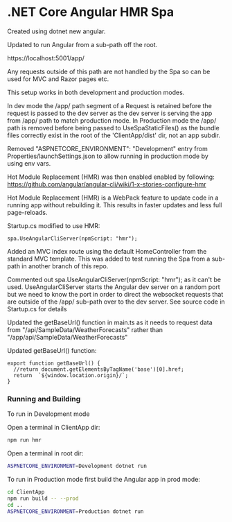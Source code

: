 # .NET Core Angular HMR Spa

Created using dotnet new angular.

Updated to run Angular from a sub-path off the root.

https://localhost:5001/app/

Any requests outside of this path are not handled by the Spa so can be used for MVC and Razor pages etc.

This setup works in both development and production modes.

In dev mode the /app/ path segment of a Request is retained before the request is passed to the dev server as the dev server is serving the app from /app/ path to match production mode.
In Production mode the /app/ path is removed before being passed to UseSpaStaticFiles() as the bundle files correctly exist in the root of the 'ClientApp/dist' dir, not an app subdir.

Removed "ASPNETCORE_ENVIRONMENT": "Development" entry from Properties/launchSettings.json to allow running in production mode by using env vars.

Hot Module Replacement (HMR) was then enabled enabled by following:
https://github.com/angular/angular-cli/wiki/1-x-stories-configure-hmr

Hot Module Replacement (HMR) is a WebPack feature to update code in a running app without rebuilding it. This results in faster updates and less full page-reloads.

Startup.cs modified to use HMR:
```
spa.UseAngularCliServer(npmScript: "hmr");
```

Added an MVC index route using the default HomeController from the standard MVC template.
This was added to test running the Spa from a sub-path in another branch of this repo.

Commented out spa.UseAngularCliServer(npmScript: "hmr"); as it can't be used. UseAngularCliServer starts the Angular dev server on a random port but we need to know the port in order to direct the websocket requests that are outside of the /app/ sub-path over to the dev server. See source code in Startup.cs for details

Updated the getBaseUrl() function in main.ts as it needs to request data from
"/api/SampleData/WeatherForecasts" rather than "/app/api/SampleData/WeatherForecasts"

Updated getBaseUrl() function:
```
export function getBaseUrl() {
  //return document.getElementsByTagName('base')[0].href;
  return  `${window.location.origin}/`;
}
```

### Running and Building

To run in Development mode

Open a terminal in ClientApp dir:
```sh
npm run hmr
```

Open a terminal in root dir:
```sh
ASPNETCORE_ENVIRONMENT=Development dotnet run
```

To run in Production mode first build the Angular app in prod mode:

```sh
cd ClientApp
npm run build -- --prod
cd ..
ASPNETCORE_ENVIRONMENT=Production dotnet run
```
